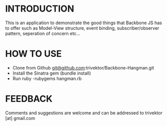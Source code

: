 INTRODUCTION
===============

This is an application to demonstrate the good things that Backbone JS has to offer such as Model-View structure, event binding, subscriber/observer pattern, seperation of concern etc...

HOW TO USE
===============

* Clone from Github git@github.com:trivektor/Backbone-Hangman.git
* Install the Sinatra gem (bundle install)
* Run ruby -rubygems hangman.rb

FEEDBACK
===============

Comments and suggestions are welcome and can be addressed to trivektor [at] gmail.com